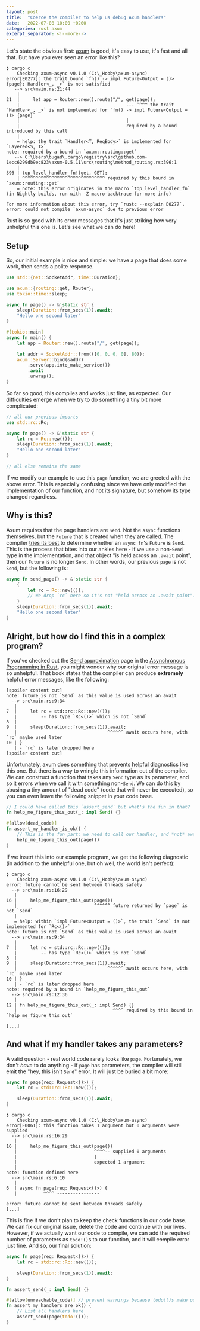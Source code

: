 ```yaml
---
layout: post
title:  "Coerce the compiler to help us debug Axum handlers"
date:   2022-07-08 10:00 +0200
categories: rust axum
excerpt_separator: <!--more-->
---
```


Let's state the obvious first: [axum] is good, it's easy to use, it's fast and all that. But have
you ever seen an error like this?

```
❯ cargo c
    Checking axum-async v0.1.0 (C:\_Hobby\axum-async)
error[E0277]: the trait bound `fn() -> impl Future<Output = ()> {page}: Handler<_, _>` is not satisfied
   --> src\main.rs:21:44
    |
21  |     let app = Router::new().route("/", get(page));
    |                                        --- ^^^^ the trait `Handler<_, _>` is not implemented for `fn() -> impl Future<Output = ()> {page}`
    |                                        |
    |                                        required by a bound introduced by this call
    |
    = help: the trait `Handler<T, ReqBody>` is implemented for `Layered<S, T>`
note: required by a bound in `axum::routing::get`
   --> C:\Users\bugad\.cargo\registry\src\github.com-1ecc6299db9ec823\axum-0.5.11\src\routing\method_routing.rs:396:1
    |
396 | top_level_handler_fn!(get, GET);
    | ^^^^^^^^^^^^^^^^^^^^^^^^^^^^^^^ required by this bound in `axum::routing::get`
    = note: this error originates in the macro `top_level_handler_fn` (in Nightly builds, run with -Z macro-backtrace for more info)

For more information about this error, try `rustc --explain E0277`.
error: could not compile `axum-async` due to previous error
```

Rust is so good with its error messages that it's just striking how very unhelpful this one is.
Let's see what we can do here!

<!--more-->

Setup
-----

So, our initial example is nice and simple: we have a page that does some work, then sends a polite
response.

```rust
use std::{net::SocketAddr, time::Duration};

use axum::{routing::get, Router};
use tokio::time::sleep;

async fn page() -> &'static str {
    sleep(Duration::from_secs(1)).await;
    "Hello one second later"
}

#[tokio::main]
async fn main() {
    let app = Router::new().route("/", get(page));

    let addr = SocketAddr::from(([0, 0, 0, 0], 80));
    axum::Server::bind(&addr)
        .serve(app.into_make_service())
        .await
        .unwrap();
}
```

So far so good, this compiles and works just fine, as expected. Our difficulties emerge when we try
to do something a tiny bit more complicated:

```rust
// all our previous imports
use std::rc::Rc;

async fn page() -> &'static str {
    let rc = Rc::new(());
    sleep(Duration::from_secs(1)).await;
    "Hello one second later"
}

// all else remains the same
```

If we modify our example to use this `page` function, we are greeted with the above error. This is
especially confusing since we have only modified the implementation of our function, and not its
signature, but somehow its type changed regardless.

Why is this?
------------

Axum requires that the page handlers are `Send`. Not the `async` functions themselves, but the
`Future` that is created when they are called. The compiler [tries its best][Send approximation] to
determine whether an `async fn`'s `Future` is `Send`. This is the process that bites into our ankles
here - if we use a non-`Send` type in the implementation, and that object "is held across an
`.await` point", then our `Future` is no longer `Send`. In other words, our previous `page` is not
`Send`, but the following is:

```rust
async fn send_page() -> &'static str {
    {
        let rc = Rc::new(());
        // We drop `rc` here so it's not "held across an .await point".
    }
    sleep(Duration::from_secs(1)).await;
    "Hello one second later"
}
```

Alright, but how do I find this in a complex program?
-----------------------------------------------------

If you've checked out the [Send approximation] page in the [Asynchronous Programming in Rust][async book],
you might wonder why our original error message is so unhelpful. That book states that the compiler
can produce **extremely** helpful error messages, like the following:

```
[spoiler content cut]
note: future is not `Send` as this value is used across an await
  --> src\main.rs:9:34
   |
7  |     let rc = std::rc::Rc::new(());
   |         -- has type `Rc<()>` which is not `Send`
8  | 
9  |     sleep(Duration::from_secs(1)).await;
   |                                  ^^^^^^ await occurs here, with `rc` maybe used later
10 | }
   | - `rc` is later dropped here
[spoiler content cut]
```

Unfortunately, axum does something that prevents helpful diagnostics like this one. But there is a 
way to wringle this information out of the compiler. We can construct a function that takes any
`Send` type as its parameter, and so it errors when we call it with something non-`Send`. We can do
this by abusing a tiny amount of "dead code" (code that will never be executed), so you can even
leave the following snippet in your code base.

```rust
// I could have called this `assert_send` but what's the fun in that?
fn help_me_figure_this_out(_: impl Send) {}

#[allow(dead_code)]
fn assert_my_handler_is_ok() {
    // This is the fun part: we need to call our handler, and *not* await it's Future.
    help_me_figure_this_out(page())
}
```

If we insert this into our example program, we get the following diagnostic (in addition to the
unhelpful one, but oh well, the world isn't perfect):

```
❯ cargo c
    Checking axum-async v0.1.0 (C:\_Hobby\axum-async)
error: future cannot be sent between threads safely
  --> src\main.rs:16:29
   |
16 |     help_me_figure_this_out(page())
   |                             ^^^^^^ future returned by `page` is not `Send`
   |
   = help: within `impl Future<Output = ()>`, the trait `Send` is not implemented for `Rc<()>`
note: future is not `Send` as this value is used across an await
  --> src\main.rs:9:34
   |
7  |     let rc = std::rc::Rc::new(());
   |         -- has type `Rc<()>` which is not `Send`
8  | 
9  |     sleep(Duration::from_secs(1)).await;
   |                                  ^^^^^^ await occurs here, with `rc` maybe used later
10 | }
   | - `rc` is later dropped here
note: required by a bound in `help_me_figure_this_out`
  --> src\main.rs:12:36
   |
12 | fn help_me_figure_this_out(_: impl Send) {}
   |                                    ^^^^ required by this bound in `help_me_figure_this_out`

[...]
```

And what if my handler takes any parameters?
--------------------------------------------

A valid question - real world code rarely looks like `page`. Fortunately, we don't *have* to do
anything - if `page` has parameters, the compiler will still emit the "hey, this isn't `Send`"
error. It will just be buried a bit more:

```rust
async fn page(req: Request<()>) {
    let rc = std::rc::Rc::new(());

    sleep(Duration::from_secs(1)).await;
}
```

```
❯ cargo c
    Checking axum-async v0.1.0 (C:\_Hobby\axum-async)
error[E0061]: this function takes 1 argument but 0 arguments were supplied
  --> src\main.rs:16:29
   |
16 |     help_me_figure_this_out(page())
   |                             ^^^^-- supplied 0 arguments
   |                             |
   |                             expected 1 argument
   |
note: function defined here
  --> src\main.rs:6:10
   |
6  | async fn page(req: Request<()>) {
   |          ^^^^ ----------------

error: future cannot be sent between threads safely
[...]
```

This is fine if we don't plan to keep the check functions in our code base. We can fix our original
issue, delete the code and continue with our lives. However, if we actually want our code to
compile, we can add the required number of parameters as `todo!()`s to our function, and it will
~~compile~~ error just fine. And so, our final solution:

```rust
async fn page(req: Request<()>) {
    let rc = std::rc::Rc::new(());

    sleep(Duration::from_secs(1)).await;
}

fn assert_send(_: impl Send) {}

#[allow(unreachable_code)] // prevent warnings because todo!()s make our dead code unreachable. Duh.
fn assert_my_handlers_are_ok() {
    // List all handlers here
    assert_send(page(todo!()));
}
```

[axum]: https://crates.io/crates/axum

[Send approximation]: https://rust-lang.github.io/async-book/07_workarounds/03_send_approximation.html
[async book]: https://rust-lang.github.io/async-book/01_getting_started/01_chapter.html
